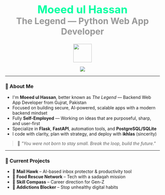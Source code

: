 <!-- Moeed ul Hassan | The Legend | Animated & Professional GitHub Profile -->

<h1 align="center" style="font-size: 2.5em;">
  <span style="color:#00ffa1; animation: glow 2s ease-in-out infinite alternate;">Moeed ul Hassan</span><br/>
  <span style="font-size: 0.8em; color: #999;">The Legend — Python Web App Developer</span>
</h1>

<p align="center">
  <img src="https://media.giphy.com/media/qgQUggAC3Pfv687qPC/giphy.gif" width="60" />
</p>

<p align="center">
  <img src="https://readme-typing-svg.demolab.com?font=Fira+Code&weight=500&pause=1000&color=00FFA1&vCenter=true&width=500&lines=Backend+Engineer+with+Barakah;Self+Employed+%7C+Creative+Thinker;Secure+Systems+%7C+AI+Tools+%7C+Flask+Dev" />
</p>

---

### 🧾 About Me

- I'm **Moeed ul Hassan**, better known as *The Legend* — Backend Web App Developer from Gujrat, Pakistan  
- Focused on building secure, AI-powered, scalable apps with a modern backend mindset  
- Fully **Self-Employed** — Working on ideas that are purposeful, sharp, and user-first  
- Specialize in **Flask**, **FastAPI**, automation tools, and **PostgreSQL/SQLite**  
- I code with clarity, plan with strategy, and deploy with **ikhlas** (sincerity)

> 💬 *"You were not born to stay small. Break the loop, build the future."*

---

### 💼 Current Projects

- 🦅 **Mail Hawk** – AI-based inbox protector & productivity tool  
- 🥘 **Food Rescue Network** – Tech with a sadaqah mission  
- 🧠 **Skill Compass** – Career direction for Gen-Z  
- 🛑 **Addictions Blocker** – Stop unhealthy digital habits  
